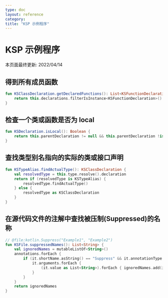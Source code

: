 ```yaml
---
type: doc
layout: reference
category:
title: "KSP 示例程序"
---
```


# KSP 示例程序

本页面最终更新: 2022/04/14

## 得到所有成员函数

```kotlin
fun KSClassDeclaration.getDeclaredFunctions(): List<KSFunctionDeclaration> {
    return this.declarations.filterIsInstance<KSFunctionDeclaration>()
}
```

## 检查一个类或函数是否为 local

```kotlin
fun KSDeclaration.isLocal(): Boolean {
    return this.parentDeclaration != null && this.parentDeclaration !is KSClassDeclaration
}
```

## 查找类型别名指向的实际的类或接口声明

```kotlin
fun KSTypeAlias.findActualType(): KSClassDeclaration {
    val resolvedType = this.type.resolve().declaration
    return if (resolvedType is KSTypeAlias) {
        resolvedType.findActualType()
    } else {
        resolvedType as KSClassDeclaration
    }
}
```

## 在源代码文件的注解中查找被压制(Suppressed)的名称

```kotlin
// @file:kotlin.Suppress("Example1", "Example2")
fun KSFile.suppressedNames(): List<String> {
    val ignoredNames = mutableListOf<String>()
    annotations.forEach {
        if (it.shortName.asString() == "Suppress" && it.annotationType.resolve()?.declaration?.qualifiedName?.asString() == "kotlin.Suppress") {
            it.arguments.forEach {
                (it.value as List<String>).forEach { ignoredNames.add(it) }
            }
        }
    }
    return ignoredNames
}
```
